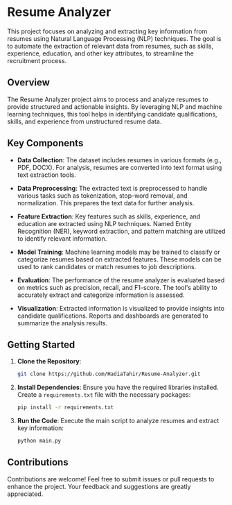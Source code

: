 # Resume Analyzer

This project focuses on analyzing and extracting key information from resumes using Natural Language Processing (NLP) techniques. The goal is to automate the extraction of relevant data from resumes, such as skills, experience, education, and other key attributes, to streamline the recruitment process.

## Overview

The Resume Analyzer project aims to process and analyze resumes to provide structured and actionable insights. By leveraging NLP and machine learning techniques, this tool helps in identifying candidate qualifications, skills, and experience from unstructured resume data.

## Key Components

- **Data Collection**: The dataset includes resumes in various formats (e.g., PDF, DOCX). For analysis, resumes are converted into text format using text extraction tools.

- **Data Preprocessing**: The extracted text is preprocessed to handle various tasks such as tokenization, stop-word removal, and normalization. This prepares the text data for further analysis.

- **Feature Extraction**: Key features such as skills, experience, and education are extracted using NLP techniques. Named Entity Recognition (NER), keyword extraction, and pattern matching are utilized to identify relevant information.

- **Model Training**: Machine learning models may be trained to classify or categorize resumes based on extracted features. These models can be used to rank candidates or match resumes to job descriptions.

- **Evaluation**: The performance of the resume analyzer is evaluated based on metrics such as precision, recall, and F1-score. The tool's ability to accurately extract and categorize information is assessed.

- **Visualization**: Extracted information is visualized to provide insights into candidate qualifications. Reports and dashboards are generated to summarize the analysis results.

## Getting Started

1. **Clone the Repository**:
   ```bash
   git clone https://github.com/HadiaTahir/Resume-Analyzer.git
   ```

2. **Install Dependencies**:
   Ensure you have the required libraries installed. Create a `requirements.txt` file with the necessary packages:
   ```bash
   pip install -r requirements.txt
   ```

3. **Run the Code**:
   Execute the main script to analyze resumes and extract key information:
   ```bash
   python main.py
   ```

## Contributions

Contributions are welcome! Feel free to submit issues or pull requests to enhance the project. Your feedback and suggestions are greatly appreciated.

